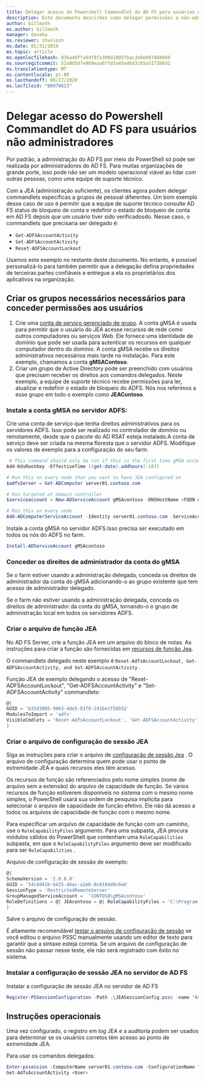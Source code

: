 ```yaml
---
title: Delegar acesso do Powershell Commandlet do AD FS para usuários não administradores
description: Este documento descirbes como delegar permissões a não-administradores para AD FS PowerShell cmdlts.
author: billmath
ms.author: billmath
manager: daveba
ms.reviewer: zhvolosh
ms.date: 01/31/2019
ms.topic: article
ms.openlocfilehash: 836a40ffa9df8fa308d1005fbac3a9e087488949
ms.sourcegitcommit: 52a8d5d7e969eaa07fd3a45ed6d3cb5a5173b6d1
ms.translationtype: MT
ms.contentlocale: pt-BR
ms.lasthandoff: 08/27/2020
ms.locfileid: "88970623"
---
```

# <a name="delegate-ad-fs-powershell-commandlet-access-to-non-admin-users"></a>Delegar acesso do Powershell Commandlet do AD FS para usuários não administradores
Por padrão, a administração do AD FS por meio do PowerShell só pode ser realizada por administradores do AD FS. Para muitas organizações de grande porte, isso pode não ser um modelo operacional viável ao lidar com outras pessoas, como uma equipe de suporte técnico.

Com a JEA (administração suficiente), os clientes agora podem delegar commandlets específicas a grupos de pessoal diferentes.
Um bom exemplo desse caso de uso é permitir que a equipe de suporte técnico consulte AD FS status de bloqueio de conta e redefinir o estado de bloqueio de conta em AD FS depois que um usuário tiver sido verificadosdo. Nesse caso, o commandlets que precisaria ser delegado é:
- `Get-ADFSAccountActivity`
- `Set-ADFSAccountActivity`
- `Reset-ADFSAccountLockout`

Usamos este exemplo no restante deste documento. No entanto, é possível personalizá-lo para também permitir que a delegação defina propriedades de terceiras partes confiáveis e entregue a ela os proprietários dos aplicativos na organização.


##  <a name="create-the-required-groups-necessary-to-grant-users-permissions"></a>Criar os grupos necessários necessários para conceder permissões aos usuários
1. Crie uma [conta de serviço gerenciado de grupo](../../../security/group-managed-service-accounts/group-managed-service-accounts-overview.md). A conta gMSA é usada para permitir que o usuário do JEA acesse recursos de rede como outros computadores ou serviços Web. Ele fornece uma identidade de domínio que pode ser usada para autenticar os recursos em qualquer computador dentro do domínio. A conta gMSA recebe os direitos administrativos necessários mais tarde na instalação. Para este exemplo, chamamos a conta **gMSAContoso**.
2. Criar um grupo de Active Directory pode ser preenchido com usuários que precisam receber os direitos aos comandos delegados. Neste exemplo, a equipe de suporte técnico recebe permissões para ler, atualizar e redefinir o estado de bloqueio do ADFS. Nós nos referimos a esse grupo em todo o exemplo como **JEAContoso**.

### <a name="install-the-gmsa-account-on-the-adfs-server"></a>Instale a conta gMSA no servidor ADFS:
Crie uma conta de serviço que tenha direitos administrativos para os servidores ADFS. Isso pode ser realizado no controlador de domínio ou remotamente, desde que o pacote do AD RSAT esteja instalado.A conta de serviço deve ser criada na mesma floresta que o servidor ADFS.
Modifique os valores de exemplo para a configuração do seu farm.

```powershell
 # This command should only be run if this is the first time gMSA accounts are enabled in the forest
Add-KdsRootKey -EffectiveTime ((get-date).addhours(-10)) 

# Run this on every node that you want to have JEA configured on
$adfsServer = Get-ADComputer server01.contoso.com

# Run targeted at domain controller
$serviceaccount = New-ADServiceAccount gMSAcontoso -DNSHostName <FQDN of the domain containing the KDS key> - PrincipalsAllowedToRetrieveManagedPassword $adfsServer –passthru

# Run this on every node
Add-ADComputerServiceAccount -Identity server01.contoso.com -ServiceAccount $ServiceAccount
```

Instale a conta gMSA no servidor ADFS.Isso precisa ser executado em todos os nós do ADFS no farm.

```powershell
Install-ADServiceAccount gMSAcontoso
```

### <a name="grant-the-gmsa-account-admin-rights"></a>Conceder os direitos de administrador da conta do gMSA
Se o farm estiver usando a administração delegada, conceda os direitos de administrador da conta do gMSA adicionando-o ao grupo existente que tem acesso de administrador delegado.

Se o farm não estiver usando a administração delegada, conceda os direitos de administrador da conta do gMSA, tornando-o o grupo de administração local em todos os servidores ADFS.


### <a name="create-the-jea-role-file"></a>Criar o arquivo de função JEA

No AD FS Server, crie a função JEA em um arquivo do bloco de notas. As instruções para criar a função são fornecidas em [recursos de função Jea](https://docs.microsoft.com/powershell/scripting/learn/remoting/jea/role-capabilities).

O commandlets delegado neste exemplo é `Reset-AdfsAccountLockout, Get-ADFSAccountActivity, and Set-ADFSAccountActivity` .

Função JEA de exemplo delegando o acesso de "Reset-ADFSAccountLockout", "Get-ADFSAccountActivity" e "Set-ADFSAccountActivity" commandlets:

```powershell
@{
GUID = 'b35d3985-9063-4de5-81f8-241be1f56b52'
ModulesToImport = 'adfs'
VisibleCmdlets = 'Reset-AdfsAccountLockout', 'Get-ADFSAccountActivity', 'Set-ADFSAccountActivity'
}
```


### <a name="create-the-jea-session-configuration-file"></a>Criar o arquivo de configuração de sessão JEA
Siga as instruções para criar o arquivo de [configuração de sessão Jea](https://docs.microsoft.com/powershell/scripting/learn/remoting/jea/session-configurations) . O arquivo de configuração determina quem pode usar o ponto de extremidade JEA e quais recursos eles têm acesso.

Os recursos de função são referenciados pelo nome simples (nome de arquivo sem a extensão) do arquivo de capacidade de função. Se vários recursos de função estiverem disponíveis no sistema com o mesmo nome simples, o PowerShell usará sua ordem de pesquisa implícita para selecionar o arquivo de capacidade de função efetivo. Ele não dá acesso a todos os arquivos de capacidade de função com o mesmo nome.

Para especificar um arquivo de capacidade de função com um caminho, use o `RoleCapabilityFiles` argumento. Para uma subpasta, JEA procura módulos válidos do PowerShell que contenham uma `RoleCapabilities` subpasta, em que o `RoleCapabilityFiles` argumento deve ser modificado para ser `RoleCapabilities` .

Arquivo de configuração de sessão de exemplo:

```powershell
@{
SchemaVersion = '2.0.0.0'
GUID = '54c8d41b-6425-46ac-a2eb-8c0184d9c6e6'
SessionType = 'RestrictedRemoteServer'
GroupManagedServiceAccount =  'CONTOSO\gMSAcontoso'
RoleDefinitions = @{ JEAcontoso = @{ RoleCapabilityFiles = 'C:\Program Files\WindowsPowershell\Modules\AccountActivityJEA\RoleCapabilities\JEAAccountActivityResetRole.psrc' } }
}
```

Salve o arquivo de configuração de sessão.

É altamente recomendável [testar o arquivo de configuração de sessão](/powershell/module/microsoft.powershell.core/test-pssessionconfigurationfile) se você editou o arquivo PSSC manualmente usando um editor de texto para garantir que a sintaxe esteja correta. Se um arquivo de configuração de sessão não passar nesse teste, ele não será registrado com êxito no sistema.

### <a name="install-the-jea-session-configuration-on-the-ad-fs-server"></a>Instalar a configuração de sessão JEA no servidor de AD FS

Instalar a configuração de sessão JEA no servidor de AD FS

```powershell
Register-PSSessionConfiguration -Path .\JEASessionConfig.pssc -name "AccountActivityAdministration" -force
```
## <a name="operational-instructions"></a>Instruções operacionais
Uma vez configurado, o registro em log JEA e a auditoria podem ser usados para determinar se os usuários corretos têm acesso ao ponto de extremidade JEA.

Para usar os comandos delegados:

```powershell
Enter-pssession -ComputerName server01.contoso.com -ConfigurationName "AccountActivityAdministration" -Credential <User Using JEA>
Get-AdfsAccountActivity <User>


```
